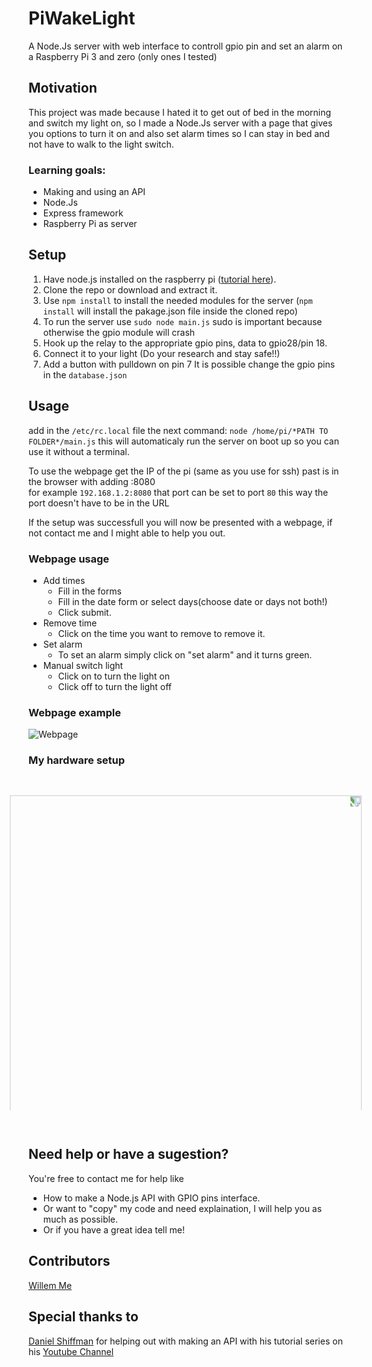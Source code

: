 # PiWakeLight
A Node.Js server with web interface to controll gpio pin and set an alarm on a Raspberry Pi 3 and zero (only ones I tested)

## Motivation

This project was made because I hated it to get out of bed in the morning and switch my light on, so I made a Node.Js server with a page that gives you options to turn it on and also set alarm times so I can stay in bed and not have to walk to the light switch.

### Learning goals:
* Making and using an API 
* Node.Js
* Express framework
* Raspberry Pi as server


## Setup
1. Have node.js installed on the raspberry pi ([tutorial here](http://weworkweplay.com/play/raspberry-pi-nodejs/)).
2. Clone the repo or download and extract it.
3. Use ```npm install``` to install the needed modules for the server (```npm install``` will install the pakage.json file inside the cloned repo)
4. To run the server use ```sudo node main.js``` sudo is important because otherwise the gpio module will crash
5. Hook up the relay to the appropriate gpio pins, data to gpio28/pin 18.
6. Connect it to your light (Do your research and stay safe!!)
7. Add a button with pulldown on pin 7
It is possible change the gpio pins in the ```database.json```
## Usage

add in the ```/etc/rc.local``` file the next command: ```node /home/pi/*PATH TO FOLDER*/main.js``` this will automaticaly run the server on boot up so you can use it without a terminal.

To use the webpage get the IP of the pi (same as you use for ssh) past is in the browser with adding :8080 <br>
for example ```192.168.1.2:8080```
that port can be set to port ```80``` this way the port doesn't have to be in the URL

If the setup was successfull you will now be presented with a webpage, if not contact me and I might able to help you out.

### Webpage usage
* Add times
  * Fill in the forms
   * Fill in the date form or select days(choose date or days not both!)
  * Click submit.
* Remove time
  * Click on the time you want to remove to remove it.
* Set alarm
  * To set an alarm simply click on "set alarm" and it turns green.
* Manual switch light
  * Click on to turn the light on
  * Click off to turn the light off

### Webpage example

![Webpage](http://www.willemme.com/Img/Wakelight.png "Webinterface")

### My hardware setup
<img src="https://i.imgur.com/Pu6L6pn.jpg?1" width="1000" height="562.5" style="-ms-transform: rotate(90deg); -webkit-transform: rotate(90deg); transform: rotate(90deg);" >


## Need help or have a sugestion?

You're free to contact me for help like
* How to make a Node.js API with GPIO pins interface.
* Or want to "copy" my code and need explaination, I will help you as much as possible.
* Or if you have a great idea tell me!

## Contributors
[Willem Me](https://github.com/WillemMe)

## Special thanks to
[Daniel Shiffman](https://github.com/shiffman) for helping out with making an API with his tutorial series on his [Youtube Channel](https://www.youtube.com/user/shiffman)
